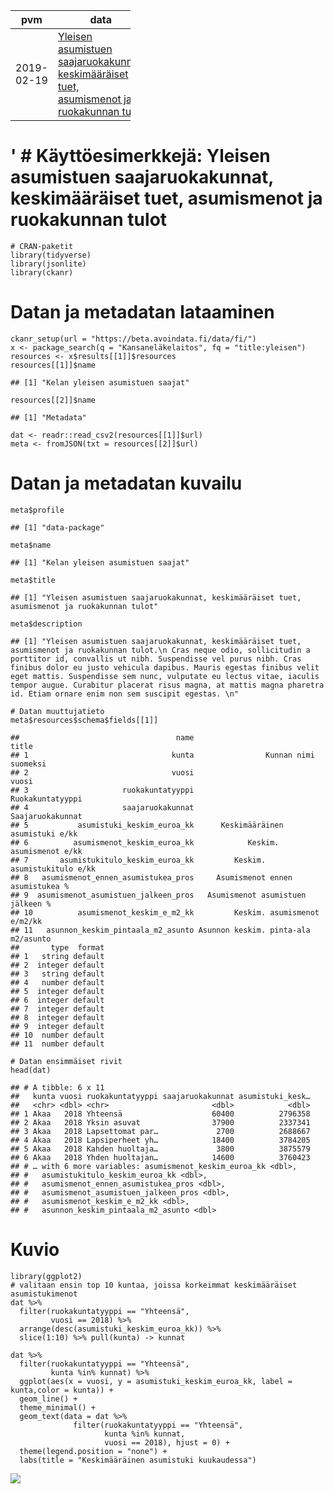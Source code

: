 <table style="width:38%;">
<colgroup>
<col width="13%" />
<col width="11%" />
<col width="12%" />
</colgroup>
<thead>
<tr class="header">
<th>pvm</th>
<th>data</th>
<th>tekijä</th>
</tr>
</thead>
<tbody>
<tr class="odd">
<td>2019-02-19</td>
<td><a href="https://beta.avoindata.fi/data/fi/dataset/kelan-yleisen-asumistuen-saajat">Yleisen asumistuen saajaruokakunnat, keskimääräiset tuet, asumismenot ja ruokakunnan tulot</a></td>
<td>Markus Kainu</td>
</tr>
</tbody>
</table>

' \# Käyttöesimerkkejä: Yleisen asumistuen saajaruokakunnat, keskimääräiset tuet, asumismenot ja ruokakunnan tulot
==================================================================================================================

    # CRAN-paketit
    library(tidyverse)
    library(jsonlite)
    library(ckanr)

Datan ja metadatan lataaminen
=============================

    ckanr_setup(url = "https://beta.avoindata.fi/data/fi/")
    x <- package_search(q = "Kansaneläkelaitos", fq = "title:yleisen")
    resources <- x$results[[1]]$resources
    resources[[1]]$name

    ## [1] "Kelan yleisen asumistuen saajat"

    resources[[2]]$name

    ## [1] "Metadata"

    dat <- readr::read_csv2(resources[[1]]$url)
    meta <- fromJSON(txt = resources[[2]]$url)

Datan ja metadatan kuvailu
==========================

    meta$profile

    ## [1] "data-package"

    meta$name

    ## [1] "Kelan yleisen asumistuen saajat"

    meta$title

    ## [1] "Yleisen asumistuen saajaruokakunnat, keskimääräiset tuet, asumismenot ja ruokakunnan tulot"

    meta$description

    ## [1] "Yleisen asumistuen saajaruokakunnat, keskimääräiset tuet, asumismenot ja ruokakunnan tulot.\n Cras neque odio, sollicitudin a porttitor id, convallis ut nibh. Suspendisse vel purus nibh. Cras finibus dolor eu justo vehicula dapibus. Mauris egestas finibus velit eget mattis. Suspendisse sem nunc, vulputate eu lectus vitae, iaculis tempor augue. Curabitur placerat risus magna, at mattis magna pharetra id. Etiam ornare enim non sem suscipit egestas. \n"

    # Datan muuttujatieto
    meta$resources$schema$fields[[1]]

    ##                                   name                               title
    ## 1                                kunta                Kunnan nimi suomeksi
    ## 2                                vuosi                               vuosi
    ## 3                     ruokakuntatyyppi                    Ruokakuntatyyppi
    ## 4                     saajaruokakunnat                    Saajaruokakunnat
    ## 5           asumistuki_keskim_euroa_kk      Keskimääräinen asumistuki e/kk
    ## 6          asumismenot_keskim_euroa_kk            Keskim. asumismenot e/kk
    ## 7       asumistukitulo_keskim_euroa_kk         Keskim. asumistukitulo e/kk
    ## 8   asumismenot_ennen_asumistukea_pros     Asumismenot ennen asumistukea %
    ## 9  asumismenot_asumistuen_jalkeen_pros   Asumismenot asumistuen  jälkeen %
    ## 10          asumismenot_keskim_e_m2_kk         Keskim. asumismenot e/m2/kk
    ## 11   asunnon_keskim_pintaala_m2_asunto Asunnon keskim. pinta-ala m2/asunto
    ##       type  format
    ## 1   string default
    ## 2  integer default
    ## 3   string default
    ## 4   number default
    ## 5  integer default
    ## 6  integer default
    ## 7  integer default
    ## 8  integer default
    ## 9  integer default
    ## 10  number default
    ## 11  number default

    # Datan ensimmäiset rivit 
    head(dat)

    ## # A tibble: 6 x 11
    ##   kunta vuosi ruokakuntatyyppi saajaruokakunnat asumistuki_kesk…
    ##   <chr> <dbl> <chr>                       <dbl>            <dbl>
    ## 1 Akaa   2018 Yhteensä                    60400          2796358
    ## 2 Akaa   2018 Yksin asuvat                37900          2337341
    ## 3 Akaa   2018 Lapsettomat par…             2700          2688667
    ## 4 Akaa   2018 Lapsiperheet yh…            18400          3784205
    ## 5 Akaa   2018 Kahden huoltaja…             3800          3875579
    ## 6 Akaa   2018 Yhden huoltajan…            14600          3760423
    ## # … with 6 more variables: asumismenot_keskim_euroa_kk <dbl>,
    ## #   asumistukitulo_keskim_euroa_kk <dbl>,
    ## #   asumismenot_ennen_asumistukea_pros <dbl>,
    ## #   asumismenot_asumistuen_jalkeen_pros <dbl>,
    ## #   asumismenot_keskim_e_m2_kk <dbl>,
    ## #   asunnon_keskim_pintaala_m2_asunto <dbl>

Kuvio
=====

    library(ggplot2)
    # valitaan ensin top 10 kuntaa, joissa korkeimmat keskimääräiset asumistukimenot
    dat %>% 
      filter(ruokakuntatyyppi == "Yhteensä",
             vuosi == 2018) %>% 
      arrange(desc(asumistuki_keskim_euroa_kk)) %>% 
      slice(1:10) %>% pull(kunta) -> kunnat

    dat %>% 
      filter(ruokakuntatyyppi == "Yhteensä",
             kunta %in% kunnat) %>% 
      ggplot(aes(x = vuosi, y = asumistuki_keskim_euroa_kk, label = kunta,color = kunta)) + 
      geom_line() + 
      theme_minimal() +
      geom_text(data = dat %>% 
                  filter(ruokakuntatyyppi == "Yhteensä",
                         kunta %in% kunnat,
                         vuosi == 2018), hjust = 0) +
      theme(legend.position = "none") +
      labs(title = "Keskimääräinen asumistuki kuukaudessa")

![](/home/e275ceo/tekno/avoindata/avoimen_datan_kayttoesimerkit/2019-02-19-kelan-yleisen-asumistuen-saajat/2019-02-19-kelan-yleisen-asumistuen-saajat_files/figure-markdown_strict/kuva1-1.png)
